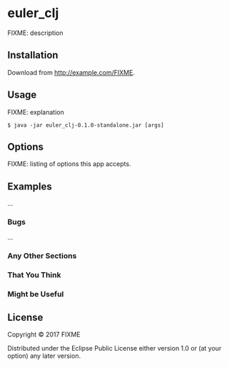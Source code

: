 # euler_clj

FIXME: description

## Installation

Download from http://example.com/FIXME.

## Usage

FIXME: explanation

    $ java -jar euler_clj-0.1.0-standalone.jar [args]

## Options

FIXME: listing of options this app accepts.

## Examples

...

### Bugs

...

### Any Other Sections
### That You Think
### Might be Useful

## License

Copyright © 2017 FIXME

Distributed under the Eclipse Public License either version 1.0 or (at
your option) any later version.
